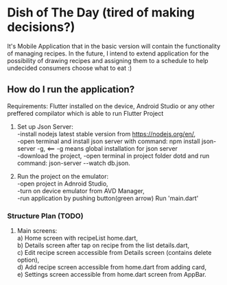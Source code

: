 # Dish of The Day (tired of making decisions?)  

It's Mobile Application that in the basic version will contain the functionality of managing recipes. In the future, I intend to extend application for the possibility of drawing recipes and assigning them to a schedule to help undecided consumers choose what to eat :)  

## How do I run the application?  
Requirements: Flutter installed on the device, Android Studio or any other preffered compilator which is able to run Flutter Project  
1) Set up Json Server:  
    -install nodejs latest stable version from https://nodejs.org/en/,  
    -open terminal and install json server with command: npm install json-server -g,        <== -g means global installation for json server  
    -download the project,
    -open terminal in project folder dotd and run command: json-server --watch db.json.  

2) Run the project on the emulator:  
    -open project in Adnroid Studio,  
    -turn on device emulator from AVD Manager,  
    -run application by pushing button(green arrow) Run 'main.dart'  

### Structure Plan (TODO)  

1. Main screens:  
    a) Home screen with recipeList home.dart,  
    b) Details screen after tap on recipe from the list details.dart,  
    c) Edit recipe screen accessible from Details screen (contains delete option),  
    d) Add recipe screen accessible from home.dart from adding card,  
    e) Settings screen accessible from home.dart screen from AppBar.  
